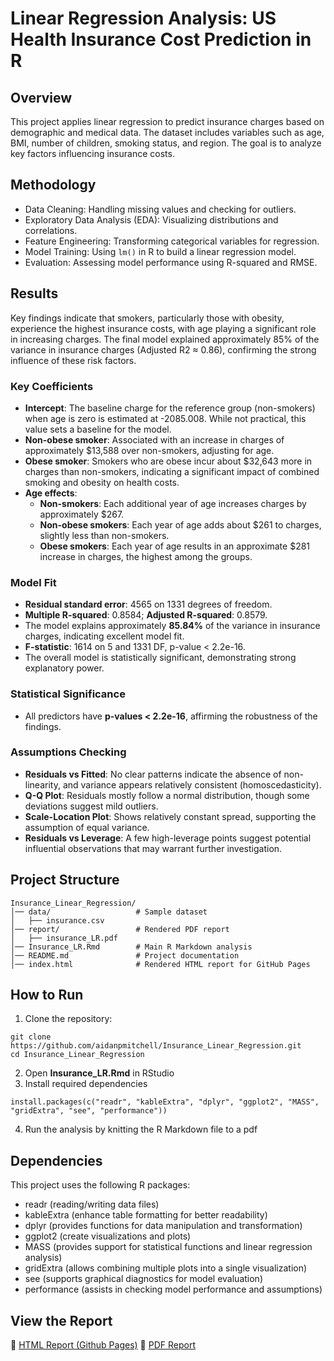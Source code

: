 # Linear Regression Analysis: US Health Insurance Cost Prediction in R

## Overview
This project applies linear regression to predict insurance charges based on demographic and medical data. The dataset includes variables such as age, BMI, number of children, smoking status, and region. The goal is to analyze key factors influencing insurance costs.

## Methodology
- Data Cleaning: Handling missing values and checking for outliers.
- Exploratory Data Analysis (EDA): Visualizing distributions and correlations.
- Feature Engineering: Transforming categorical variables for regression.
- Model Training: Using `lm()` in R to build a linear regression model.
- Evaluation: Assessing model performance using R-squared and RMSE.

## Results
Key findings indicate that smokers, particularly those with obesity, experience the highest
insurance costs, with age playing a significant role in increasing charges. The final model
explained approximately 85% of the variance in insurance charges (Adjusted R2 ≈ 0.86), confirming
the strong influence of these risk factors.
### **Key Coefficients**
- **Intercept**: The baseline charge for the reference group (non-smokers) when age is zero is estimated at -2085.008. While not practical, this value sets a baseline for the model.
- **Non-obese smoker**: Associated with an increase in charges of approximately $13,588 over non-smokers, adjusting for age.
- **Obese smoker**: Smokers who are obese incur about $32,643 more in charges than non-smokers, indicating a significant impact of combined smoking and obesity on health costs.
- **Age effects**:
  - **Non-smokers**: Each additional year of age increases charges by approximately $267.
  - **Non-obese smokers**: Each year of age adds about $261 to charges, slightly less than non-smokers.
  - **Obese smokers**: Each year of age results in an approximate $281 increase in charges, the highest among the groups.

### **Model Fit**
- **Residual standard error**: 4565 on 1331 degrees of freedom.
- **Multiple R-squared**: 0.8584; **Adjusted R-squared**: 0.8579.
- The model explains approximately **85.84%** of the variance in insurance charges, indicating excellent model fit.
- **F-statistic**: 1614 on 5 and 1331 DF, p-value < 2.2e-16.
- The overall model is statistically significant, demonstrating strong explanatory power.

### **Statistical Significance**
- All predictors have **p-values < 2.2e-16**, affirming the robustness of the findings.

### **Assumptions Checking**
- **Residuals vs Fitted**: No clear patterns indicate the absence of non-linearity, and variance appears relatively consistent (homoscedasticity).
- **Q-Q Plot**: Residuals mostly follow a normal distribution, though some deviations suggest mild outliers.
- **Scale-Location Plot**: Shows relatively constant spread, supporting the assumption of equal variance.
- **Residuals vs Leverage**: A few high-leverage points suggest potential influential observations that may warrant further investigation.

## Project Structure
```
Insurance_Linear_Regression/
│── data/                   # Sample dataset 
│   ├── insurance.csv
│── report/                 # Rendered PDF report
│   ├── insurance_LR.pdf
│── Insurance_LR.Rmd        # Main R Markdown analysis
│── README.md               # Project documentation
│── index.html              # Rendered HTML report for GitHub Pages
```

## How to Run
1. Clone the repository:
```
git clone https://github.com/aidanpmitchell/Insurance_Linear_Regression.git
cd Insurance_Linear_Regression
```
2. Open **Insurance_LR.Rmd** in RStudio
3. Install required dependencies
```
install.packages(c("readr", "kableExtra", "dplyr", "ggplot2", "MASS", "gridExtra", "see", "performance"))
```
4. Run the analysis by knitting the R Markdown file to a pdf

## Dependencies
This project uses the following R packages:
- readr (reading/writing data files)
- kableExtra (enhance table formatting for better readability)
- dplyr (provides functions for data manipulation and transformation)
- ggplot2 (create visualizations and plots)
- MASS (provides support for statistical functions and linear regression analysis)
- gridExtra (allows combining multiple plots into a single visualization)
- see (supports graphical diagnostics for model evaluation)
- performance (assists in checking model performance and assumptions)

## View the Report
🔗 [HTML Report (Github Pages)](https://aidanpmitchell.github.io/Insurance_Linear_Regression/)
🔗 [PDF Report](https://github.com/aidanpmitchell/Insurance_Linear_Regression/blob/25cc88c9e91bddd1680f4791fa53476b30ab7286/report/Insurance_LR.pdf)